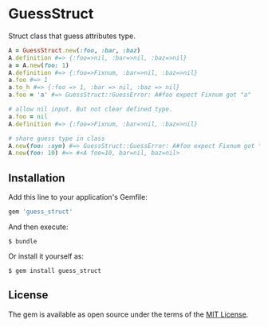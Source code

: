 # GuessStruct

Struct class that guess attributes type.

```ruby
A = GuessStruct.new(:foo, :bar, :baz)
A.definition #=> {:foo=>nil, :bar=>nil, :baz=>nil}
a = A.new(foo: 1)
A.definition #=> {:foo=>Fixnum, :bar=>nil, :baz=>nil}
a.foo #=> 1
a.to_h #=> {:foo => 1, :bar => nil, :baz => nil}
a.foo = 'a' #=> GuessStruct::GuessError: A#foo expect Fixnum got "a"

# allow nil input. But not clear defined type.
a.foo = nil
A.definition #=> {:foo=>Fixnum, :bar=>nil, :baz=>nil}

# share guess type in class
A.new(foo: :sym) #=> GuessStruct::GuessError: A#foo expect Fixnum got "a"
A.new(foo: 10) #=> #<A foo=10, bar=nil, baz=nil>
```

## Installation

Add this line to your application's Gemfile:

```ruby
gem 'guess_struct'
```

And then execute:

    $ bundle

Or install it yourself as:

    $ gem install guess_struct

## License

The gem is available as open source under the terms of the [MIT License](http://opensource.org/licenses/MIT).
